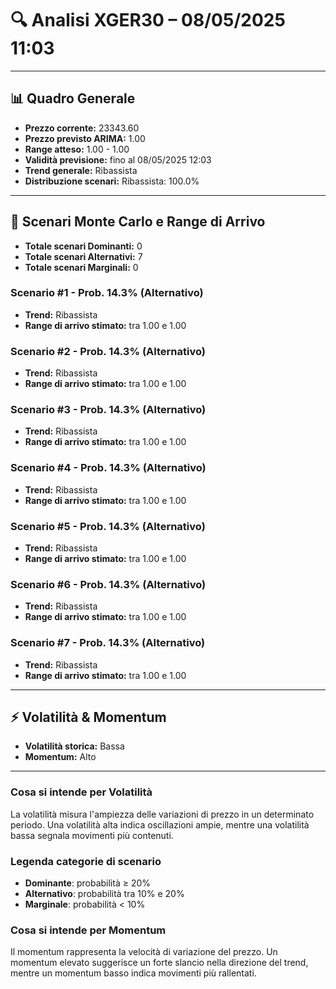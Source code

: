 # 🔍 Analisi XGER30 – 08/05/2025 11:03
---
## 📊 Quadro Generale
- **Prezzo corrente:** 23343.60
- **Prezzo previsto ARIMA:** 1.00
- **Range atteso:** 1.00 - 1.00
- **Validità previsione:** fino al 08/05/2025 12:03
- **Trend generale:** Ribassista
- **Distribuzione scenari:** Ribassista: 100.0%
---
## 🔮 Scenari Monte Carlo e Range di Arrivo
- **Totale scenari Dominanti:** 0
- **Totale scenari Alternativi:** 7
- **Totale scenari Marginali:** 0
### Scenario #1 - Prob. 14.3% (Alternativo)
- **Trend:** Ribassista
- **Range di arrivo stimato:** tra 1.00 e 1.00
### Scenario #2 - Prob. 14.3% (Alternativo)
- **Trend:** Ribassista
- **Range di arrivo stimato:** tra 1.00 e 1.00
### Scenario #3 - Prob. 14.3% (Alternativo)
- **Trend:** Ribassista
- **Range di arrivo stimato:** tra 1.00 e 1.00
### Scenario #4 - Prob. 14.3% (Alternativo)
- **Trend:** Ribassista
- **Range di arrivo stimato:** tra 1.00 e 1.00
### Scenario #5 - Prob. 14.3% (Alternativo)
- **Trend:** Ribassista
- **Range di arrivo stimato:** tra 1.00 e 1.00
### Scenario #6 - Prob. 14.3% (Alternativo)
- **Trend:** Ribassista
- **Range di arrivo stimato:** tra 1.00 e 1.00
### Scenario #7 - Prob. 14.3% (Alternativo)
- **Trend:** Ribassista
- **Range di arrivo stimato:** tra 1.00 e 1.00
---
## ⚡ Volatilità & Momentum
- **Volatilità storica:** Bassa
- **Momentum:** Alto
---
### Cosa si intende per Volatilità
La volatilità misura l'ampiezza delle variazioni di prezzo in un determinato periodo. Una volatilità alta indica oscillazioni ampie, mentre una volatilità bassa segnala movimenti più contenuti.
### Legenda categorie di scenario
- **Dominante**: probabilità ≥ 20%
- **Alternativo**: probabilità tra 10% e 20%
- **Marginale**: probabilità < 10%
### Cosa si intende per Momentum
Il momentum rappresenta la velocità di variazione del prezzo. Un momentum elevato suggerisce un forte slancio nella direzione del trend, mentre un momentum basso indica movimenti più rallentati.